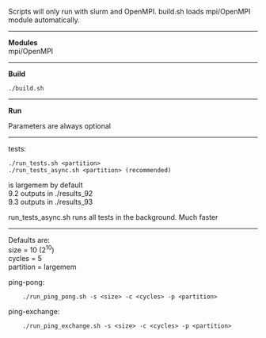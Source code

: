 Scripts will only run with slurm and OpenMPI. build.sh loads mpi/OpenMPI module
automatically.

***
**Modules**<br/>
mpi/OpenMPI

***

**Build**<br/>
    
    ./build.sh

***

**Run**<br/>

Parameters are always optional<br/>

***

tests:<br/>

    ./run_tests.sh <partition>
    ./run_tests_async.sh <partition> (recommended)
<partition> is largemem by default<br/>
9.2 outputs in ./results_92<br/>
9.3 outputs in ./results_93<br/>

run_tests_async.sh runs all tests in the background. Much faster

***
Defaults are:<br/>
size = 10 (2<sup>10</sup>)<br/>
cycles = 5<br/>
partition = largemem<br/>

ping-pong:<br/>

        ./run_ping_pong.sh -s <size> -c <cycles> -p <partition>
ping-exchange:<br/>

        ./run_ping_exchange.sh -s <size> -c <cycles> -p <partition>


<!-- This is commented --> 
<!--
TODO:
maybe run tests program 5 times instead of doing for loop in test
Powerpoint
PDF
Why spikes at beginning sometimes
Why spike at 2<sup>17</sup> message size?

Questions:
"Führen sie ihre Messungen fünf mal durch" - 5 MPI_Init-MPI_Finalize?
-->
